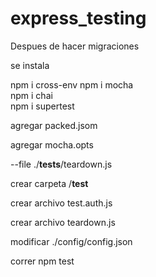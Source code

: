 # express_testing

Despues de hacer migraciones

se instala 

npm i cross-env
npm i mocha   
npm i chai     
npm i supertest

agregar packed.jsom


  
  agregar mocha.opts
  
  --file ./__tests__/teardown.js
  
  crear carpeta /__test__
  
  crear archivo test.auth.js
  
  crear archivo teardown.js
  
  modificar ./config/config.json
  
  correr npm test
